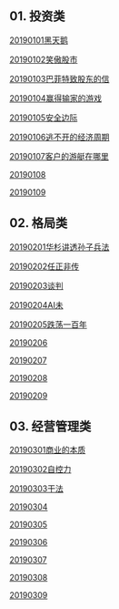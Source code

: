 ## 01. 投资类

[20190101黑天鹅]()

[20190102笑傲股市]()

[20190103巴菲特致股东的信]()

[20190104赢得输家的游戏]()

[20190105安全边际]()

[20190106逃不开的经济周期]()

[20190107客户的游艇在哪里]()

[20190108]()

[20190109]()

## 02. 格局类

[20190201华杉讲透孙子兵法]()

[20190202任正非传]()

[20190203谈判]()

[20190204AI未]()

[20190205跌荡一百年]()

[20190206]()

[20190207]()

[20190208]()

[20190209]()

## 03. 经营管理类
 
[20190301商业的本质]()

[20190302自控力]()

[20190303干法]()

[20190304]()

[20190305]()

[20190306]()

[20190307]()

[20190308]()

[20190309]()













